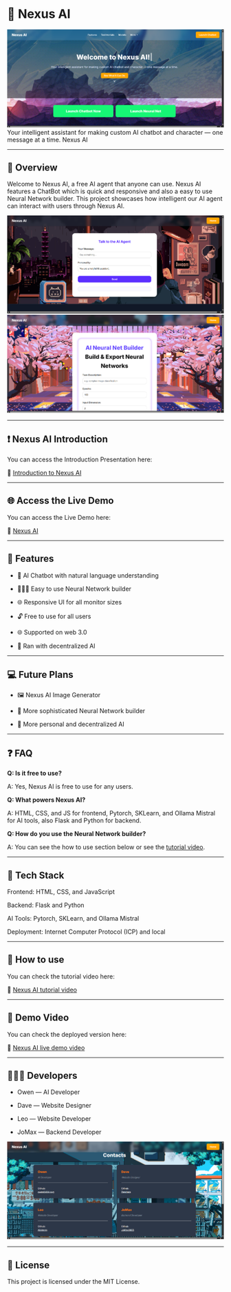 # 🧠 Nexus AI

![](Homepage.png)
Your intelligent assistant for making custom AI chatbot and character — one message at a time. Nexus AI 

---

## 📱 Overview

Welcome to Nexus AI, a free AI agent that anyone can use. Nexus AI features a ChatBot which is quick and responsive and also a easy to use Neural Network builder. This project showcases how intelligent our AI agent can interact with users through Nexus AI.

![](Chatbot.png)
![](NeuralNet.png)

---

## ❗ Nexus AI Introduction

You can access the Introduction Presentation here:

🔗 [Introduction to Nexus AI](https://drive.google.com/file/d/15VX4U0Ab3zrX80sNkZdLg6MwdMerfv7-/view?usp=sharing)

---

## 🌐 Access the Live Demo

You can access the Live Demo here:

🔗 [Nexus AI](https://lp3jy-yqaaa-aaaai-q3xqa-cai.icp0.io/)

---

## 🚀 Features

- 🤖 AI Chatbot with natural language understanding

- 🧑🏻‍💻 Easy to use Neural Network builder

- 🌐 Responsive UI for all monitor sizes

- 🔓 Free to use for all users

- 🌐 Supported on web 3.0

- 🤖 Ran with decentralized AI

---

## 💻 Future Plans

- 🖼️ Nexus AI Image Generator

- 🔨 More sophisticated Neural Network builder

- 🌻 More personal and decentralized AI

---

## ❓ FAQ

**Q: Is it free to use?**

A: Yes, Nexus AI is free to use for any users.

**Q: What powers Nexus AI?**

A: HTML, CSS, and JS for frontend, Pytorch, SKLearn, and Ollama Mistral for AI tools, also Flask and Python for backend.

**Q: How do you use the Neural Network builder?**

A: You can see the how to use section below or see the [tutorial video](url.com).

---

## 🤖 Tech Stack

Frontend: HTML, CSS, and JavaScript

Backend: Flask and Python

AI Tools: Pytorch, SKLearn, and Ollama Mistral

Deployment: Internet Computer Protocol (ICP) and local

---

## 🤔 How to use

You can check the tutorial video here:

🔗 [Nexus AI tutorial video](https://youtu.be/oazxrj4yOfY?si=KYUMx6zDDDjjBWLN)

---

## 🔴 Demo Video

You can check the deployed version here:

🔗 [Nexus AI live demo video](https://youtu.be/7EkBTHwwPp8?si=pLQkmJvnYSrcpj2y)

---

## 👷🏻‍♂️ Developers

- Owen — AI Developer

- Dave — Website Designer

- Leo — Website Developer

- JoMax — Backend Developer

![](Contact.png)

---

## 🔧 License

This project is licensed under the MIT License.
